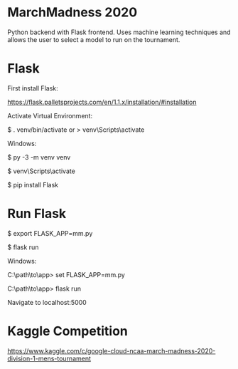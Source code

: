 # MarchMadness 2020

Python backend with Flask frontend. Uses machine learning techniques and allows the user to select a model to run on the tournament. 


# Flask
First install Flask:

https://flask.palletsprojects.com/en/1.1.x/installation/#installation

Activate Virtual Environment:

$ . venv/bin/activate or > venv\Scripts\activate

Windows:

$ py -3 -m venv venv

$ venv\Scripts\activate

$ pip install Flask

# Run Flask
$ export FLASK_APP=mm.py

$ flask run

Windows:

C:\path\to\app> set FLASK_APP=mm.py

C:\path\to\app> flask run

Navigate to localhost:5000

# Kaggle Competition
https://www.kaggle.com/c/google-cloud-ncaa-march-madness-2020-division-1-mens-tournament
